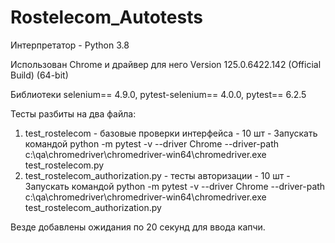 # Rostelecom_Autotests

Интерпретатор - Python 3.8

Использован Chrome и драйвер для него Version 125.0.6422.142 (Official Build) (64-bit)

Библиотеки selenium== 4.9.0, pytest-selenium== 4.0.0, pytest== 6.2.5

Тесты разбиты на два файла:
1. test_rostelecom - базовые проверки интерфейса - 10 шт - Запускать командой python -m pytest -v --driver Chrome --driver-path c:\qa\chromedriver\chromedriver-win64\chromedriver.exe test_rostelecom.py
2. test_rostelecom_authorization.py - тесты авторизации - 10 шт - Запускать командой python -m pytest -v --driver Chrome --driver-path c:\qa\chromedriver\chromedriver-win64\chromedriver.exe test_rostelecom_authorization.py

Везде добавлены ожидания по 20 секунд для ввода капчи.
